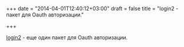 +++
date = "2014-04-01T12:40:12+03:00"
draft = false
title = "login2 - пакет для Oauth авторизации."

+++

<p><a href="https://github.com/dukex/login2">login2</a>&nbsp;- еще один пакет для Oauth авторизации.</p>

